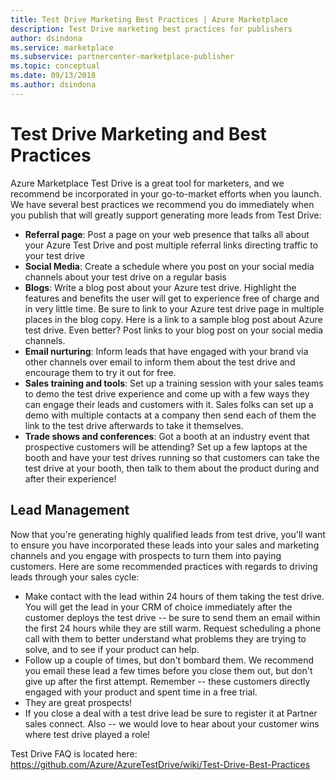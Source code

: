 ```yaml
---
title: Test Drive Marketing Best Practices | Azure Marketplace
description: Test Drive marketing best practices for publishers
author: dsindona
ms.service: marketplace
ms.subservice: partnercenter-marketplace-publisher
ms.topic: conceptual
ms.date: 09/13/2018
ms.author: dsindona
---
```


Test Drive Marketing and Best Practices
=======================================

Azure Marketplace Test Drive is a great tool for marketers, and we recommend be incorporated in your go-to-market efforts when you launch. We have several best practices we recommend you do immediately when you publish that will greatly support generating more leads from Test Drive:

- **Referral page**: Post a page on your web presence that talks all about your Azure Test Drive and post multiple referral links directing traffic to your test drive
- **Social Media**: Create a schedule where you post on your social media channels about your test drive on a regular basis
- **Blogs**: Write a blog post about your Azure test drive. Highlight the features and benefits the user will get to experience free of charge and in very little time. Be sure to link to your Azure test drive page in multiple places in the blog copy. Here is a link to a sample blog post about Azure test drive. Even better? Post links to your blog post on your social media channels.
- **Email nurturing**: Inform leads that have engaged with your brand via other channels over email to inform them about the test drive and encourage them to try it out for free.
- **Sales training and tools**: Set up a training session with your sales teams to demo the test drive experience and come up with a few ways they can engage their leads and customers with it. Sales folks can set up a demo with multiple contacts at a company then send each of them the link to the test drive afterwards to take it themselves.
- **Trade shows and conferences**: Got a booth at an industry event that prospective customers will be attending? Set up a few laptops at the booth and have your test drives running so that customers can take the test drive at your booth, then talk to them about the product during and after their experience!

Lead Management
---------------

Now that you're generating highly qualified leads from test drive, you'll want to ensure you have incorporated these leads into your sales and marketing channels and you engage with prospects to turn them into paying customers. Here are some recommended practices with regards to
driving leads through your sales cycle:

- Make contact with the lead within 24 hours of them taking the test drive. You will get the lead in your CRM of choice immediately after the customer deploys the test drive -- be sure to send them an email within the first 24 hours while they are still warm. Request scheduling a phone call with them to better understand what problems they are trying to solve, and to see if your product can help.
- Follow up a couple of times, but don't bombard them. We recommend you email these lead a few times before you close them out, but don't give up after the first attempt. Remember -- these customers directly engaged with your product and spent time in a free trial.
- They are great prospects!
- If you close a deal with a test drive lead be sure to register it at Partner sales connect. Also -- we would love to hear about your customer wins where test drive played a role!

Test Drive FAQ is located here:
<https://github.com/Azure/AzureTestDrive/wiki/Test-Drive-Best-Practices>
